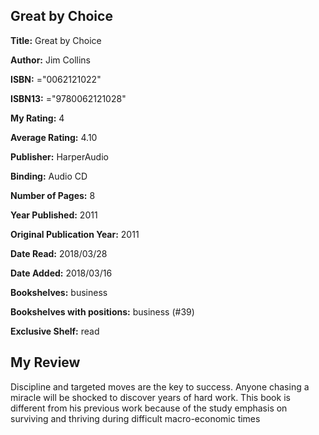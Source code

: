 ## Great by Choice

**Title:** Great by Choice

**Author:** Jim Collins

**ISBN:** ="0062121022"

**ISBN13:** ="9780062121028"

**My Rating:** 4

**Average Rating:** 4.10

**Publisher:** HarperAudio

**Binding:** Audio CD

**Number of Pages:** 8

**Year Published:** 2011

**Original Publication Year:** 2011

**Date Read:** 2018/03/28

**Date Added:** 2018/03/16

**Bookshelves:** business

**Bookshelves with positions:** business (#39)

**Exclusive Shelf:** read


## My Review

Discipline and targeted moves are the key to success. Anyone chasing a miracle will be shocked to discover years of hard work. This book is different from his previous work because of the study emphasis on surviving and thriving during difficult macro-economic times

